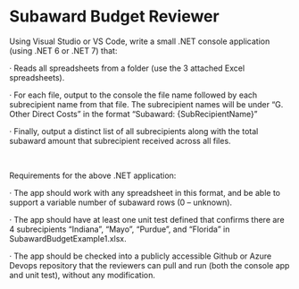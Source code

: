 # Subaward Budget Reviewer

Using Visual Studio or VS Code, write a small .NET console application (using .NET 6 or .NET 7) that: 

·        Reads all spreadsheets from a folder (use the 3 attached Excel spreadsheets). 

·        For each file, output to the console the file name followed by each subrecipient name from that file. The subrecipient names will be under “G. Other Direct Costs” in the format “Subaward: {SubRecipientName}” 

·        Finally, output a distinct list of all subrecipients along with the total subaward amount that subrecipient received across all files. 

  

Requirements for the above .NET application: 

·        The app should work with any spreadsheet in this format, and be able to support a variable number of subaward rows (0 – unknown). 

·        The app should have at least one unit test defined that confirms there are 4 subrecipients “Indiana”, “Mayo”, “Purdue”, and “Florida” in SubawardBudgetExample1.xlsx. 

·        The app should be checked into a publicly accessible Github or Azure Devops repository that the reviewers can pull and run (both the console app and unit test), without any modification.  
